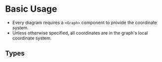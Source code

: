 # Basic Usage

- Every diagram requires a `<Graph>` component to provide the coordinate system.
- Unless otherwise specified, all coordinates are in the graph's local coordinate system.

## Types
